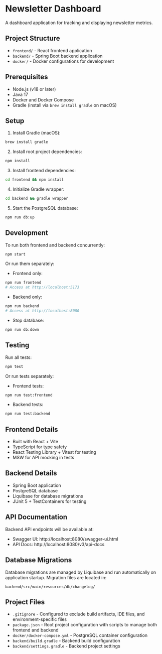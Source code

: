 # Newsletter Dashboard

A dashboard application for tracking and displaying newsletter metrics.

## Project Structure

- `frontend/` - React frontend application
- `backend/` - Spring Boot backend application
- `docker/` - Docker configurations for development

## Prerequisites

- Node.js (v18 or later)
- Java 17
- Docker and Docker Compose
- Gradle (install via `brew install gradle` on macOS)

## Setup

1. Install Gradle (macOS):
```bash
brew install gradle
```

2. Install root project dependencies:
```bash
npm install
```

3. Install frontend dependencies:
```bash
cd frontend && npm install
```

4. Initialize Gradle wrapper:
```bash
cd backend && gradle wrapper
```

5. Start the PostgreSQL database:
```bash
npm run db:up
```

## Development

To run both frontend and backend concurrently:
```bash
npm start
```

Or run them separately:

- Frontend only:
```bash
npm run frontend
# Access at http://localhost:5173
```

- Backend only:
```bash
npm run backend
# Access at http://localhost:8080
```

- Stop database:
```bash
npm run db:down
```

## Testing

Run all tests:
```bash
npm test
```

Or run tests separately:

- Frontend tests:
```bash
npm run test:frontend
```

- Backend tests:
```bash
npm run test:backend
```

## Frontend Details

- Built with React + Vite
- TypeScript for type safety
- React Testing Library + Vitest for testing
- MSW for API mocking in tests

## Backend Details

- Spring Boot application
- PostgreSQL database
- Liquibase for database migrations
- JUnit 5 + TestContainers for testing

## API Documentation

Backend API endpoints will be available at:
- Swagger UI: http://localhost:8080/swagger-ui.html
- API Docs: http://localhost:8080/v3/api-docs

## Database Migrations

Database migrations are managed by Liquibase and run automatically on application startup. Migration files are located in:
```
backend/src/main/resources/db/changelog/
```

## Project Files

- `.gitignore` - Configured to exclude build artifacts, IDE files, and environment-specific files
- `package.json` - Root project configuration with scripts to manage both frontend and backend
- `docker/docker-compose.yml` - PostgreSQL container configuration
- `backend/build.gradle` - Backend build configuration
- `backend/settings.gradle` - Backend project settings
